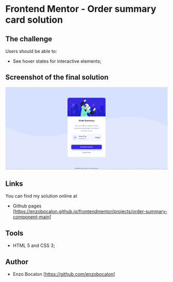 <h1>Frontend Mentor - Order summary card solution</h1>

## The challenge

Users should be able to:

- See hover states for interactive elements;

## Screenshot of the final solution

<img src="./images/finalsolution.png">

## Links

You can find my solution online at

- Github pages [https://enzobocalon.github.io/frontendmentor/projects/order-summary-component-main]

## Tools

- HTML 5 and CSS 3;

## Author

- Enzo Bocalon [https://github.com/enzobocalon]